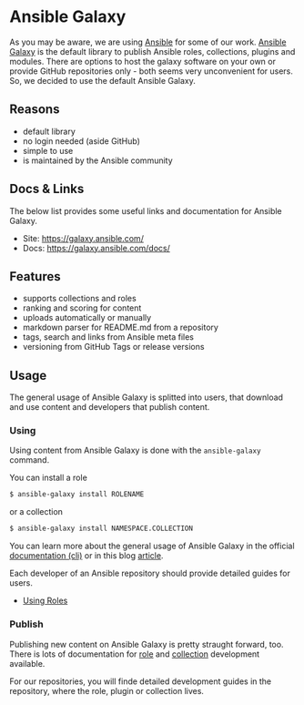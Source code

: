 # Ansible Galaxy

As you may be aware, we are using [Ansible](./ANSIBLE.md) for some of our work.
[Ansible Galaxy](https://galaxy.ansible.com) is the default library to publish
Ansible roles, collections, plugins and modules. There are options to host the
galaxy software on your own or provide GitHub repositories only - both seems
very unconvenient for users. So, we decided to use the default Ansible Galaxy.

## Reasons

- default library
- no login needed (aside GitHub)
- simple to use
- is maintained by the Ansible community

## Docs & Links

The below list provides some useful links and documentation for Ansible Galaxy.

- Site: <https://galaxy.ansible.com/>
- Docs: <https://galaxy.ansible.com/docs/>

## Features

- supports collections and roles
- ranking and scoring for content
- uploads automatically or manually
- markdown parser for README.md from a repository
- tags, search and links from Ansible meta files
- versioning from GitHub Tags or release versions

## Usage

The general usage of Ansible Galaxy is splitted into users, that download and
use content and developers that publish content.

### Using

Using content from Ansible Galaxy is done with the `ansible-galaxy` command.

You can install a role

```sh
$ ansible-galaxy install ROLENAME
```

or a collection

```sh
$ ansible-galaxy install NAMESPACE.COLLECTION
```

You can learn more about the general usage of Ansible Galaxy in the official
[documentation (cli)](https://docs.ansible.com/ansible/latest/cli/ansible-galaxy.html)
or in this blog [article](https://www.redhat.com/sysadmin/ansible-galaxy-intro).

Each developer of an Ansible repository should provide detailed guides for users.

- [Using Roles](https://docs.ansible.com/ansible/latest/user_guide/playbooks_reuse_roles.html)

### Publish

Publishing new content on Ansible Galaxy is pretty straught forward, too. There
is lots of documentation for
[role](https://galaxy.ansible.com/docs/contributing/creating_role.html)
and
[collection](https://docs.ansible.com/ansible/latest/dev_guide/developing_collections.html)
development available.

For our repositories, you will finde detailed development guides in the
repository, where the role, plugin or collection lives.
